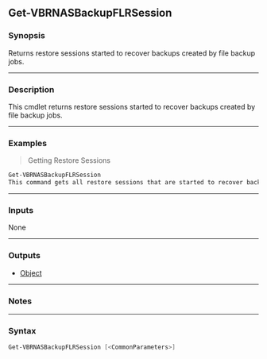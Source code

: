 Get-VBRNASBackupFLRSession
--------------------------

### Synopsis
Returns restore sessions started to recover backups created by file backup jobs.

---

### Description

This cmdlet returns restore sessions started to recover backups created by file backup jobs.

---

### Examples
> Getting Restore Sessions

```PowerShell
Get-VBRNASBackupFLRSession
This command gets all restore sessions that are started to recover backups created by file backup jobs.
```

---

### Inputs
None

---

### Outputs
* [Object](https://learn.microsoft.com/en-us/dotnet/api/System.Object)

---

### Notes

---

### Syntax
```PowerShell
Get-VBRNASBackupFLRSession [<CommonParameters>]
```
